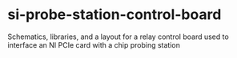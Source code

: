 # si-probe-station-control-board
Schematics, libraries, and a layout for a relay control board used to interface an NI PCIe card with a chip probing station
